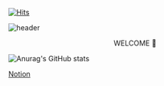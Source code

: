 [![Hits](https://hits.seeyoufarm.com/api/count/incr/badge.svg?url=https%3A%2F%2Fgithub.com%2Fyunhee1%2Fhit-counter&count_bg=%23F92455&title_bg=%23555555&icon=googlefit.svg&icon_color=%23F52854&title=hits&edge_flat=false)](https://hits.seeyoufarm.com)

![header](https://capsule-render.vercel.app/api?type=cylinder&color=auto&animation=fadeIn&text=YUNHEE's%20GITHUB&fontAlignY=50)

<p align='center'> WELCOME 👋 </p>

![Anurag's GitHub stats](https://github-readme-stats.vercel.app/api?username=yunhee1&show_icons=true&theme=radical)

[Notion](https://www.notion.so/Hwang-UNI-94a43a7f302c4a418f5dbb9706d2ad5e)

<!--
**yunhee1/yunhee1** is a ✨ _special_ ✨ repository because its `README.md` (this file) appears on your GitHub profile.

Here are some ideas to get you started:

- 🔭 I’m currently working on ...
- 🌱 I’m currently learning ...
- 👯 I’m looking to collaborate on ...
- 🤔 I’m looking for help with ...
- 💬 Ask me about ...
- 📫 How to reach me: ...
- 😄 Pronouns: ...
- ⚡ Fun fact: ...
-->
